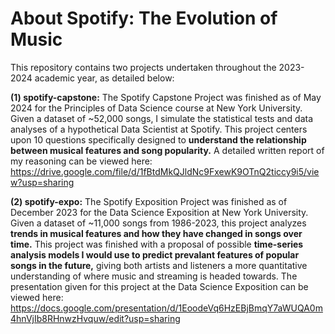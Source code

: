 # About Spotify: The Evolution of Music

This repository contains two projects undertaken throughout the 2023-2024 academic year, as detailed below:

**(1) spotify-capstone:** The Spotify Capstone Project was finished as of May 2024 for the Principles of Data Science course at New York University. Given a dataset of ~52,000 songs, I simulate the statistical tests and data analyses of a hypothetical Data Scientist at Spotify. 
This project centers upon 10 questions specifically designed to **understand the relationship between musical features and song popularity.** A detailed written report of my reasoning can be viewed here: https://drive.google.com/file/d/1fBtdMkQJldNc9FxewK9OTnQ2ticcy9i5/view?usp=sharing

**(2) spotify-expo:** The Spotify Exposition Project was finished as of December 2023 for the Data Science Exposition at New York University. Given a dataset of ~11,000 songs from 1986-2023, this project analyzes **trends in musical features and how they have changed in songs over time.** This project was finished with a proposal of possible **time-series analysis models I would use to predict prevalant features of popular songs in the future,** giving both artists and listeners a more quantitative understanding of where music and streaming is headed towards. The presentation given for this project at the Data Science Exposition can be viewed here: https://docs.google.com/presentation/d/1EoodeVq6HzEBjBmqY7aWUQA0m4hnVjIb8RHnwzHvquw/edit?usp=sharing



